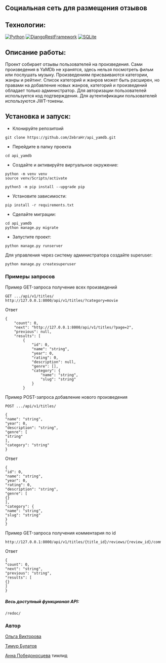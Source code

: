 
## Социальная сеть для размещения отзывов


## Технологии:

[![Python](https://img.shields.io/badge/python-3.10%20%7C%203.11-blue?logo=python)](https://www.python.org/)
[![DjangoRestFramework](https://img.shields.io/badge/DjangoRestFramework%20%7C%203.11-black?logo=django)](https://www.django-rest-framework.org/)
[![SQLite](https://img.shields.io/badge/SQLite%20%7C%203.11-blue?logo=sqlite)](https://www.sqlite.org/index.html)

## Описание работы:

Проект собирает отзывы пользователей на произведения. Сами произведения в YaMDb не хранятся, здесь нельзя посмотреть фильм или послушать музыку.
Произведениям присваиваются категории, жанры и рейтинг. Список категорий и жанров может быть расширен, но правами на добавление новых жанров, категорий и произведений обладает только администратор. 
Для авторизации пользователей используется код подтверждения.
Для аутентификации пользователей используются JWT-токены.

## Установка и запуск:
- Клонируйте репозитоий
```
git clone https://github.com/ZebraHr/api_yamdb.git
```
- Перейдите в папку проекта
```
cd api_yamdb
```
- Создайте и активируйте виртуальное окружение:
```
python -m venv venv
source venv/Scripts/activate
```
```
python3 -m pip install --upgrade pip
```
- Установите зависимости:
```
pip install -r requirements.txt
```
- Сделайте миграции:
```
cd api_yamdb
python manage.py migrate
```
- Запустите проект:
```
python manage.py runserver
```
Для управления через систему администратора создайте superuser:
```
python manage.py createsuperuser
```
### Примеры запросов
Пример GET-запроса получение всех произведений
```
GET .../api/v1/titles/
http://127.0.0.1:8000/api/v1/titles/?category=movie
```
Ответ
```
{
    "count": 0,
    "next": "http://127.0.0.1:8000/api/v1/titles/?page=2",
    "previous": null,
    "results": [
        {
            "id": 0,
            "name": "string",
            "year": 0,
            "rating": 0,
            "description": null,
            "genre": [],
            "category": {
                "name": "string",
                "slug": "string"
            }
        }
```
Пример POST-запроса добавление нового произведения
```
POST .../api/v1/titles/
```
```
{
"name": "string",
"year": 0,
"description": "string",
"genre": [
"string"
],
"category": "string"
}
```
Ответ
```
{
"id": 0,
"name": "string",
"year": 0,
"rating": 0,
"description": "string",
"genre": [
{}
],
"category": {
"name": "string",
"slug": "string"
}
}
```
Пример GET-запроса получения комментария по id
```
http://127.0.0.1:8000/api/v1/titles/{title_id}/reviews/{review_id}/comments/
```
Ответ
```
{
"count": 0,
"next": "string",
"previous": "string",
"results": [
{}
]
}
```
##### Весь доступный функционал API:
```
/redoc/
```
### Автор
[Ольга Викторова](https://github.com/vikolga)

[Тимур Булатов](https://github.com/T1mBul)

[Анна Победоносцева](https://github.com/ZebraHr) тимлид
